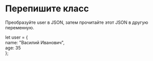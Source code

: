 # Перепишите класс  <br/>

Преобразуйте user в JSON, затем прочитайте этот JSON в другую переменную.  <br/>

let user = {  <br/>
name: "Василий Иванович",  <br/>
age: 35  <br/>
};  <br/>